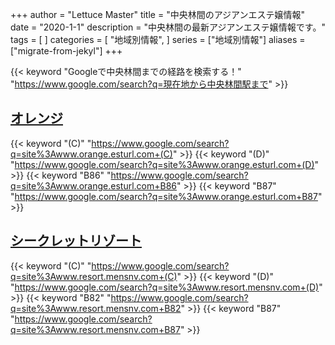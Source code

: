+++
author = "Lettuce Master"
title = "中央林間のアジアンエステ嬢情報"
date = "2020-1-1"
description = "中央林間の最新アジアンエステ嬢情報です。"
tags = [
]
categories = [
    "地域別情報",
]
series = ["地域別情報"]
aliases = ["migrate-from-jekyl"]
+++

{{< keyword "Googleで中央林間までの経路を検索する！" "https://www.google.com/search?q=現在地から中央林間駅まで" >}}

## [オレンジ](http://www.orange.esturl.com/)
{{< keyword "(C)" "https://www.google.com/search?q=site%3Awww.orange.esturl.com+(C)" >}} {{< keyword "(D)" "https://www.google.com/search?q=site%3Awww.orange.esturl.com+(D)" >}} {{< keyword "B86" "https://www.google.com/search?q=site%3Awww.orange.esturl.com+B86" >}} {{< keyword "B87" "https://www.google.com/search?q=site%3Awww.orange.esturl.com+B87" >}} 

## [シークレットリゾート](http://www.resort.mensnv.com/)
{{< keyword "(C)" "https://www.google.com/search?q=site%3Awww.resort.mensnv.com+(C)" >}} {{< keyword "(D)" "https://www.google.com/search?q=site%3Awww.resort.mensnv.com+(D)" >}} {{< keyword "B82" "https://www.google.com/search?q=site%3Awww.resort.mensnv.com+B82" >}} {{< keyword "B87" "https://www.google.com/search?q=site%3Awww.resort.mensnv.com+B87" >}} 

